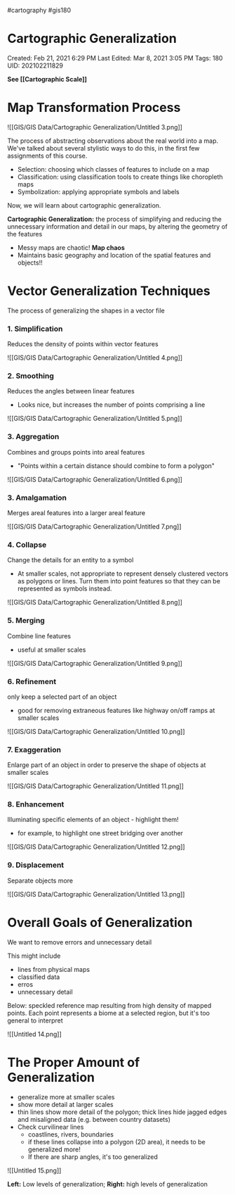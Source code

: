 #cartography #gis180
# Cartographic Generalization

Created: Feb 21, 2021 6:29 PM
Last Edited: Mar 8, 2021 3:05 PM
Tags: 180
UID: 202102211829



**See [[Cartographic Scale]]**



# Map Transformation Process

![[GIS/GIS Data/Cartographic Generalization/Untitled 3.png]]

The process of abstracting observations about the real world into a map. We've talked about several stylistic ways to do this, in the first few assignments of this course.

- Selection: choosing which classes of features to include on a map
- Classification: using classification tools to create things like choropleth maps
- Symbolization: applying appropriate symbols and labels

Now, we will learn about cartographic generalization.

**Cartographic Generalization:** the process of simplifying and reducing the unnecessary information and detail in our maps, by altering the geometry of the features

- Messy maps are chaotic! **Map chaos**
- Maintains basic geography and location of the spatial features and objects!!

# Vector Generalization Techniques

The process of generalizing the shapes in a vector file

### 1. Simplification

Reduces the density of points within vector features

![[GIS/GIS Data/Cartographic Generalization/Untitled 4.png]]

### 2. Smoothing

Reduces the angles between linear features

- Looks nice, but increases the number of points comprising a line

![[GIS/GIS Data/Cartographic Generalization/Untitled 5.png]]

### 3. Aggregation

Combines and groups points into areal features

- "Points within a certain distance should combine to form a polygon"

![[GIS/GIS Data/Cartographic Generalization/Untitled 6.png]]

### 3. Amalgamation

Merges areal features into a larger areal feature 

![[GIS/GIS Data/Cartographic Generalization/Untitled 7.png]]

### 4. Collapse

Change the details for an entity to a symbol

- At smaller scales, not appropriate to represent densely clustered vectors as polygons or lines. Turn them into point features so that they can be represented as symbols instead.

![[GIS/GIS Data/Cartographic Generalization/Untitled 8.png]]

### 5. Merging

Combine line features

- useful at smaller scales

![[GIS/GIS Data/Cartographic Generalization/Untitled 9.png]]

### 6. Refinement

only keep a selected part of an object

- good for removing extraneous features like highway on/off ramps at smaller scales

![[GIS/GIS Data/Cartographic Generalization/Untitled 10.png]]

### 7. Exaggeration

Enlarge part of an object in order to preserve the shape of objects at smaller scales

![[GIS/GIS Data/Cartographic Generalization/Untitled 11.png]]

### 8. Enhancement

Illuminating specific elements of an object - highlight them!

- for example, to highlight one street bridging over another

![[GIS/GIS Data/Cartographic Generalization/Untitled 12.png]]

### 9. Displacement

Separate objects more

![[GIS/GIS Data/Cartographic Generalization/Untitled 13.png]]

# Overall Goals of Generalization

We want to remove errors and unnecessary detail

This might include

- lines from physical maps
- classified data
- erros
- unnecessary detail

Below: speckled reference map resulting from high density of mapped points. Each point represents a biome at a selected region, but it's too general to interpret

![[Untitled 14.png]]

# The Proper Amount of Generalization

- generalize more at smaller scales
- show more detail at larger scales
- thin lines show more detail of the polygon; thick lines hide jagged edges and misaligned data (e.g. between country datasets)
- Check curvilinear lines
    - coastlines, rivers, boundaries
    - if these lines collapse into a polygon (2D area), it needs to be generalized more!
    - If there are sharp angles, it's too generalized

![[Untitled 15.png]]

**Left:** Low levels of generalization; **Right:** high levels of generalization